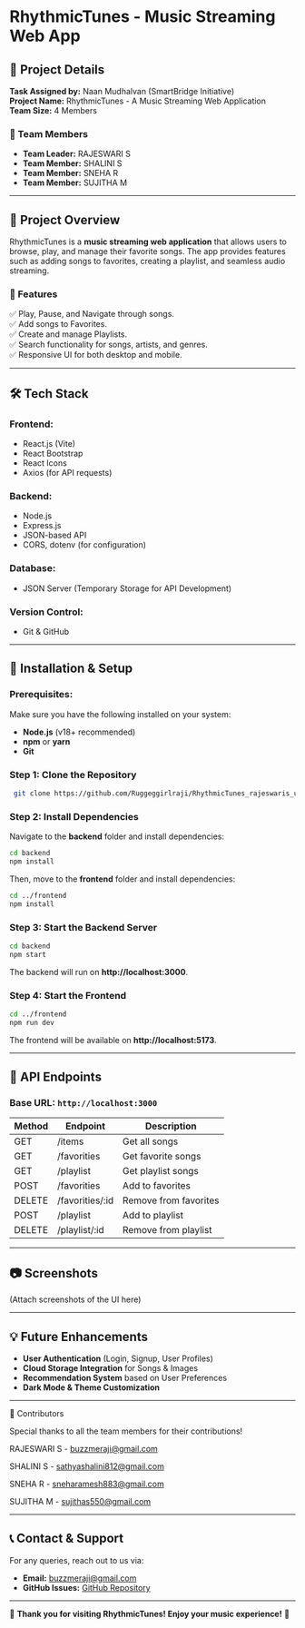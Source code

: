 # RhythmicTunes - Music Streaming Web App

## 📌 Project Details
**Task Assigned by:** Naan Mudhalvan (SmartBridge Initiative)  
**Project Name:** RhythmicTunes - A Music Streaming Web Application   
**Team Size:** 4 Members

### 👥 Team Members
- **Team Leader:** RAJESWARI S
- **Team Member:** SHALINI S
- **Team Member:** SNEHA R
- **Team Member:** SUJITHA M

---

## 📖 Project Overview
RhythmicTunes is a **music streaming web application** that allows users to browse, play, and manage their favorite songs. The app provides features such as adding songs to favorites, creating a playlist, and seamless audio streaming.

### 🌟 Features
✅ Play, Pause, and Navigate through songs.  
✅ Add songs to Favorites.  
✅ Create and manage Playlists.  
✅ Search functionality for songs, artists, and genres.  
✅ Responsive UI for both desktop and mobile.  

---

## 🛠️ Tech Stack
### **Frontend:**
- React.js (Vite)
- React Bootstrap
- React Icons
- Axios (for API requests)

### **Backend:**
- Node.js
- Express.js
- JSON-based API
- CORS, dotenv (for configuration)

### **Database:**
- JSON Server (Temporary Storage for API Development)

### **Version Control:**
- Git & GitHub

---

## 🚀 Installation & Setup
### **Prerequisites:**
Make sure you have the following installed on your system:
- **Node.js** (v18+ recommended)
- **npm** or **yarn**
- **Git**

### **Step 1: Clone the Repository**
```sh
 git clone https://github.com/Ruggeggirlraji/RhythmicTunes_rajeswaris_unm1611212205087.git
```

### **Step 2: Install Dependencies**
Navigate to the **backend** folder and install dependencies:
```sh
cd backend
npm install
```
Then, move to the **frontend** folder and install dependencies:
```sh
cd ../frontend
npm install
```

### **Step 3: Start the Backend Server**
```sh
cd backend
npm start
```
The backend will run on **http://localhost:3000**.

### **Step 4: Start the Frontend**
```sh
cd ../frontend
npm run dev
```
The frontend will be available on **http://localhost:5173**.

---

## 📝 API Endpoints
### **Base URL:** `http://localhost:3000`

| Method | Endpoint          | Description |
|--------|------------------|-------------|
| GET    | /items           | Get all songs |
| GET    | /favorities      | Get favorite songs |
| GET    | /playlist        | Get playlist songs |
| POST   | /favorities      | Add to favorites |
| DELETE | /favorities/:id  | Remove from favorites |
| POST   | /playlist        | Add to playlist |
| DELETE | /playlist/:id    | Remove from playlist |

---

## 📷 Screenshots
(Attach screenshots of the UI here)

---

## 💡 Future Enhancements
- **User Authentication** (Login, Signup, User Profiles)
- **Cloud Storage Integration** for Songs & Images
- **Recommendation System** based on User Preferences
- **Dark Mode & Theme Customization**

---

🤝 Contributors

Special thanks to all the team members for their contributions!

RAJESWARI S - buzzmeraji@gmail.com

SHALINI S - sathyashalini812@gmail.com

SNEHA R - sneharamesh883@gmail.com

SUJITHA M - sujithas550@gmail.com

---

## 📞 Contact & Support
For any queries, reach out to us via:
- **Email:** buzzmeraji@gmail.com 
- **GitHub Issues:** [GitHub Repository](https://github.com/Ruggeggirlraji/RhythmicTunes_rajeswaris_unm1611212205087/issues)

---

💙 **Thank you for visiting RhythmicTunes! Enjoy your music experience!** 🎵


